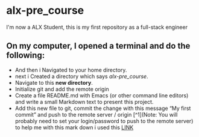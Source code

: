 # alx-pre_course
I'm now a ALX Student, this is my first repository as a full-stack engineer

## On my computer, I opened a terminal and do the following:

* And then i Navigated to your home directory. 
* next i Created a directory which says *alx-pre_course*.
* Navigate to this **new directory**.
* Initialize git and add the remote origin
* Create a file README.md with Emacs (or other command line editors) and write a small Markdown text to present this project.
* Add this new file to git, commit the change with this message “My first commit” and push to the remote server / origin 
[^1](Note: You will probably need to set your login/password to push to the remote server)
to help me with this mark down i used this [LINK](http://https://wordpress.com/support/markdown-quick-reference/)
